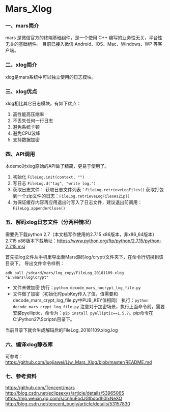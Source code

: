 # Mars_Xlog
### 一、mars简介
mars 是微信官方的终端基础组件，是一个使用 C++ 编写的业务性无关，平台性无关的基础组件。 目前已接入微信 Android、iOS、Mac、Windows、WP 等客户端。

### 二、xlog简介
xlog是mars系统中可以独立使用的日志模块。

### 三、xlog优点

xlog相比其它日志模块，有如下优点：
1. 高性能高压缩率
2. 不丢失任何一行日志
3. 避免系统卡顿
4. 避免CPU波峰
5. 支持数据加密
### 四、API调用
本demo对xlog原始的API做了精简，更易于使用了。
1. 初始化
`FileLog.init(context, "")`
2. 写日志
`FileLog.d("tag", "write log.")`
3. 获取日志文件：
获取日志文件列表：`FileLog.retrieveLogFiles()`
获取打包到一个zip文件的日志：`FileLog.retrieveLogFilesAsZip()`
4. 为保证缓存内容再应用退出时写入了日志文件，建议退出前调用：
`FileLog.appenderClose()`
### 五、解码xlog日志文件（分两种情况）
需要先下载python 2.7（本文档写作使用的2.7.15 x86版本，非x86_64版本）
2.7.15 x86版本下载地址：https://www.python.org/ftp/python/2.7.15/python-2.7.15.msi

首先把log文件从手机里导出至Mars源码log/crypt/文件夹下，在命令行切换到该目录下。
导出文件命令样例：

```
adb pull /sdcard/mars/log_copy/FileLog_20181109.xlog "E:\mars\log\crypt"
```
- 文件未做加密
执行：`python decode_mars_nocrypt_log_file.py`
- 文件做了加密（初始化时pubKey传入了值，值需要和decode_mars_crypt_log_file.py中PUB_KEY值相同）
执行：`python decode_mars_crypt_log_file.py`
注意对于加密场景，执行上面命令前，需要安装pyelliptic，命令为：`pip install pyelliptic==1.5.7`。pip命令在C:\Python27\Scripts\目录下。

当前目录下就会生成解码后的FileLog_20181109.xlog.log

### 六、编译xlog静态库
可参考： https://github.com/luojiawei/Ljw_Mars_Xlog/blob/master/README.md
### 七、参考资料
https://github.com/Tencent/mars
http://blog.csdn.net/eclipsexys/article/details/53965065
https://mp.weixin.qq.com/s/cnhuEodJGIbdodh0IxNeXQ
http://blog.csdn.net/tencent_bugly/article/details/53157830
